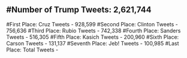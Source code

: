 #Number of Trump Tweets: 2,621,744
---
#First Place: Cruz Tweets - 928,599
#Second Place: Clinton Tweets - 756,636
#Third Place: Rubio Tweets - 742,338
#Fourth Place: Sanders Tweets - 516,305
#Fifth Place: Kasich Tweets - 200,960
#Sixth Place: Carson Tweets - 131,137
#Seventh Place: Jeb! Tweets - 100,985
#Last Place: Total Tweets -  
